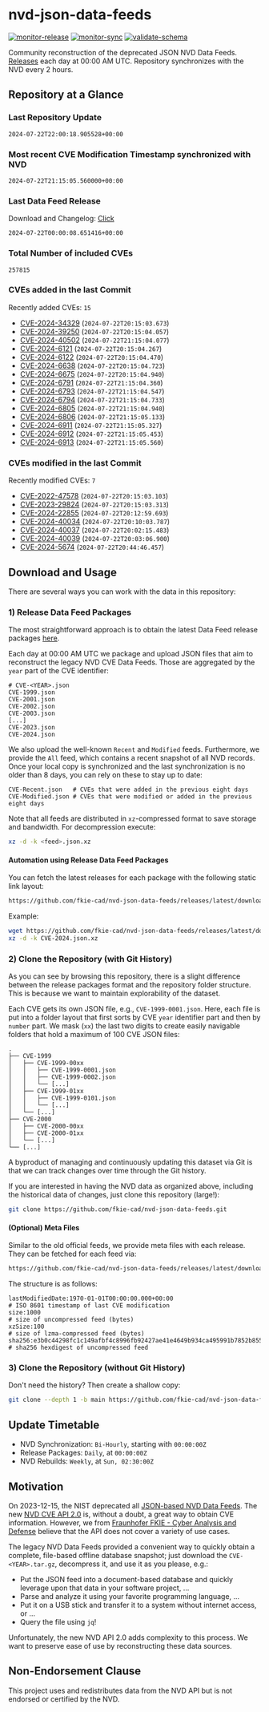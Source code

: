 # nvd-json-data-feeds

[![monitor-release](https://github.com/fkie-cad/nvd-json-data-feeds/actions/workflows/monitor_release.yml/badge.svg)](https://github.com/fkie-cad/nvd-json-data-feeds/actions/workflows/monitor_release.yml)
[![monitor-sync](https://github.com/fkie-cad/nvd-json-data-feeds/actions/workflows/monitor_sync.yml/badge.svg)](https://github.com/fkie-cad/nvd-json-data-feeds/actions/workflows/monitor_sync.yml)
[![validate-schema](https://github.com/fkie-cad/nvd-json-data-feeds/actions/workflows/validate_schema.yml/badge.svg)](https://github.com/fkie-cad/nvd-json-data-feeds/actions/workflows/validate_schema.yml)

Community reconstruction of the deprecated JSON NVD Data Feeds.
[Releases](https://github.com/fkie-cad/nvd-json-data-feeds/releases/latest) each day at 00:00 AM UTC.
Repository synchronizes with the NVD every 2 hours.

## Repository at a Glance

### Last Repository Update

```plain
2024-07-22T22:00:18.905528+00:00
```

### Most recent CVE Modification Timestamp synchronized with NVD

```plain
2024-07-22T21:15:05.560000+00:00
```

### Last Data Feed Release

Download and Changelog: [Click](https://github.com/fkie-cad/nvd-json-data-feeds/releases/latest)

```plain
2024-07-22T00:00:08.651416+00:00
```

### Total Number of included CVEs

```plain
257815
```

### CVEs added in the last Commit

Recently added CVEs: `15`

- [CVE-2024-34329](CVE-2024/CVE-2024-343xx/CVE-2024-34329.json) (`2024-07-22T20:15:03.673`)
- [CVE-2024-39250](CVE-2024/CVE-2024-392xx/CVE-2024-39250.json) (`2024-07-22T20:15:04.057`)
- [CVE-2024-40502](CVE-2024/CVE-2024-405xx/CVE-2024-40502.json) (`2024-07-22T21:15:04.077`)
- [CVE-2024-6121](CVE-2024/CVE-2024-61xx/CVE-2024-6121.json) (`2024-07-22T20:15:04.267`)
- [CVE-2024-6122](CVE-2024/CVE-2024-61xx/CVE-2024-6122.json) (`2024-07-22T20:15:04.470`)
- [CVE-2024-6638](CVE-2024/CVE-2024-66xx/CVE-2024-6638.json) (`2024-07-22T20:15:04.723`)
- [CVE-2024-6675](CVE-2024/CVE-2024-66xx/CVE-2024-6675.json) (`2024-07-22T20:15:04.940`)
- [CVE-2024-6791](CVE-2024/CVE-2024-67xx/CVE-2024-6791.json) (`2024-07-22T21:15:04.360`)
- [CVE-2024-6793](CVE-2024/CVE-2024-67xx/CVE-2024-6793.json) (`2024-07-22T21:15:04.547`)
- [CVE-2024-6794](CVE-2024/CVE-2024-67xx/CVE-2024-6794.json) (`2024-07-22T21:15:04.733`)
- [CVE-2024-6805](CVE-2024/CVE-2024-68xx/CVE-2024-6805.json) (`2024-07-22T21:15:04.940`)
- [CVE-2024-6806](CVE-2024/CVE-2024-68xx/CVE-2024-6806.json) (`2024-07-22T21:15:05.133`)
- [CVE-2024-6911](CVE-2024/CVE-2024-69xx/CVE-2024-6911.json) (`2024-07-22T21:15:05.327`)
- [CVE-2024-6912](CVE-2024/CVE-2024-69xx/CVE-2024-6912.json) (`2024-07-22T21:15:05.453`)
- [CVE-2024-6913](CVE-2024/CVE-2024-69xx/CVE-2024-6913.json) (`2024-07-22T21:15:05.560`)


### CVEs modified in the last Commit

Recently modified CVEs: `7`

- [CVE-2022-47578](CVE-2022/CVE-2022-475xx/CVE-2022-47578.json) (`2024-07-22T20:15:03.103`)
- [CVE-2023-29824](CVE-2023/CVE-2023-298xx/CVE-2023-29824.json) (`2024-07-22T20:15:03.313`)
- [CVE-2024-22855](CVE-2024/CVE-2024-228xx/CVE-2024-22855.json) (`2024-07-22T20:12:59.693`)
- [CVE-2024-40034](CVE-2024/CVE-2024-400xx/CVE-2024-40034.json) (`2024-07-22T20:10:03.787`)
- [CVE-2024-40037](CVE-2024/CVE-2024-400xx/CVE-2024-40037.json) (`2024-07-22T20:02:15.483`)
- [CVE-2024-40039](CVE-2024/CVE-2024-400xx/CVE-2024-40039.json) (`2024-07-22T20:03:06.900`)
- [CVE-2024-5674](CVE-2024/CVE-2024-56xx/CVE-2024-5674.json) (`2024-07-22T20:44:46.457`)


## Download and Usage

There are several ways you can work with the data in this repository:

### 1) Release Data Feed Packages

The most straightforward approach is to obtain the latest Data Feed release packages [here](https://github.com/fkie-cad/nvd-json-data-feeds/releases/latest).

Each day at 00:00 AM UTC we package and upload JSON files that aim to reconstruct the legacy NVD CVE Data Feeds.
Those are aggregated by the `year` part of the CVE identifier:

```
# CVE-<YEAR>.json
CVE-1999.json
CVE-2001.json
CVE-2002.json
CVE-2003.json
[...]
CVE-2023.json
CVE-2024.json
```

We also upload the well-known `Recent` and `Modified` feeds.
Furthermore, we provide the `All` feed, which contains a recent snapshot of all NVD records.
Once your local copy is synchronized and the last synchronization is no older than 8 days, you can rely on these to stay up to date:

```plain
CVE-Recent.json   # CVEs that were added in the previous eight days
CVE-Modified.json # CVEs that were modified or added in the previous eight days
```

Note that all feeds are distributed in `xz`-compressed format to save storage and bandwidth.
For decompression execute:

```sh
xz -d -k <feed>.json.xz
```

#### Automation using Release Data Feed Packages

You can fetch the latest releases for each package with the following static link layout:

```sh
https://github.com/fkie-cad/nvd-json-data-feeds/releases/latest/download/CVE-<YEAR>.json.xz
```

Example:

```sh
wget https://github.com/fkie-cad/nvd-json-data-feeds/releases/latest/download/CVE-2024.json.xz
xz -d -k CVE-2024.json.xz
```

### 2) Clone the Repository (with Git History)

As you can see by browsing this repository, there is a slight difference between the release packages format and the repository folder structure.
This is because we want to maintain explorability of the dataset.

Each CVE gets its own JSON file, e.g., `CVE-1999-0001.json`.
Here, each file is put into a folder layout that first sorts by CVE `year` identifier part and then by `number` part.
We mask (`xx`) the last two digits to create easily navigable folders that hold a maximum of 100 CVE JSON files:

```plain
.
├── CVE-1999
│   ├── CVE-1999-00xx
│   │   ├── CVE-1999-0001.json
│   │   ├── CVE-1999-0002.json
│   │   └── [...]
│   ├── CVE-1999-01xx
│   │   ├── CVE-1999-0101.json
│   │   └── [...]
│   └── [...]
├── CVE-2000
│   ├── CVE-2000-00xx
│   ├── CVE-2000-01xx
│   └── [...]
└── [...]
```

A byproduct of managing and continuously updating this dataset via Git is that we can track changes over time through the Git history.

If you are interested in having the NVD data as organized above, including the historical data of changes, just clone this repository (large!):

```sh
git clone https://github.com/fkie-cad/nvd-json-data-feeds.git
```

#### (Optional) Meta Files

Similar to the old official feeds, we provide meta files with each release. They can be fetched for each feed via:

```sh
https://github.com/fkie-cad/nvd-json-data-feeds/releases/latest/download/CVE-<YEAR>.meta
```

The structure is as follows:

```plain
lastModifiedDate:1970-01-01T00:00:00.000+00:00                          # ISO 8601 timestamp of last CVE modification
size:1000                                                               # size of uncompressed feed (bytes)
xzSize:100                                                              # size of lzma-compressed feed (bytes)
sha256:e3b0c44298fc1c149afbf4c8996fb92427ae41e4649b934ca495991b7852b855 # sha256 hexdigest of uncompressed feed
```

### 3) Clone the Repository (without Git History)

Don't need the history? Then create a shallow copy:

```sh
git clone --depth 1 -b main https://github.com/fkie-cad/nvd-json-data-feeds.git
```


## Update Timetable

* NVD Synchronization: `Bi-Hourly`, starting with `00:00:00Z`
* Release Packages: `Daily`, at `00:00:00Z`
* NVD Rebuilds: `Weekly`, at `Sun, 02:30:00Z`


## Motivation

On 2023-12-15, the NIST deprecated all [JSON-based NVD Data Feeds](https://nvd.nist.gov/vuln/data-feeds#divRetirementBanner-1).
The new [NVD CVE API 2.0](https://nvd.nist.gov/developers/vulnerabilities) is, without a doubt, a great way to obtain CVE information.
However, we from [Fraunhofer FKIE - Cyber Analysis and Defense](https://www.fkie.fraunhofer.de/en/departments/cad.html) believe that the API does not cover a variety of use cases.

The legacy NVD Data Feeds provided a convenient way to quickly obtain a complete, file-based offline database snapshot; just download the `CVE-<YEAR>.tar.gz`, decompress it, and use it as you please, e.g.:

- Put the JSON feed into a document-based database and quickly leverage upon that data in your software project, ...
- Parse and analyze it using your favorite programming language, ...
- Put it on a USB stick and transfer it to a system without internet access, or ...
- Query the file using `jq`!

Unfortunately, the new NVD API 2.0 adds complexity to this process.
We want to preserve ease of use by reconstructing these data sources.

## Non-Endorsement Clause

This project uses and redistributes data from the NVD API but is not endorsed or certified by the NVD.